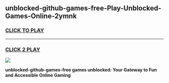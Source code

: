 
## unblocked-github-games-free-Play-Unblocked-Games-Online-2ymnk
<h3>
<a href="https://premium76.site?title=unblocked-github-games-free&ref=24A">CLICK TO PLAY</a></h3>
<hr>

<h3>
<a href="https://premium76.site?title=unblocked-github-games-free&ref=24A">CLICK 2 PLAY</a>
  
</h3>

<a href="https://premium76.site?title=unblocked-github-games-free&ref=24A"><img src="https://clearcache.store/games.png"></a>


**unblocked-github-games-free games unblocked: Your Gateway to Fun and Accessible Online Gaming**
